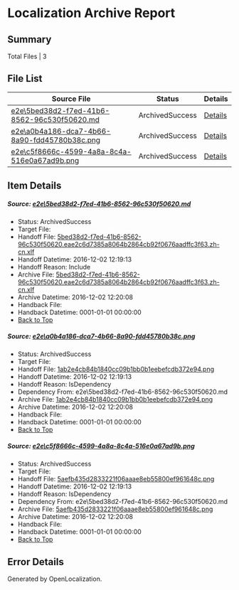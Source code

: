 # <a name='report-top'></a> Localization Archive Report

## Summary
 Total Files | 3

## File List
 Source File | Status | Details 
 ----------- | ------ | ------- 
 [e2e\5bed38d2-f7ed-41b6-8562-96c530f50620.md](https://github.com/OpenLocalizationTestOrg/ol-test0/blob/96c1b3cfeb1005debd8bf64e96ad0ebf95b7acb2/e2e/5bed38d2-f7ed-41b6-8562-96c530f50620.md) | ArchivedSuccess | [Details](#49e7cbfa9af1d6100fe180c76c4c8c6d17159c7a2)
 [e2e\a0b4a186-dca7-4b66-8a90-fdd45780b38c.png](https://github.com/OpenLocalizationTestOrg/ol-test0/blob/96c1b3cfeb1005debd8bf64e96ad0ebf95b7acb2/e2e/a0b4a186-dca7-4b66-8a90-fdd45780b38c.png) | ArchivedSuccess | [Details](#1ab2e4cb84b1840cc09b1bb0b1eebefcdb372e943)
 [e2e\c5f8666c-4599-4a8a-8c4a-516e0a67ad9b.png](https://github.com/OpenLocalizationTestOrg/ol-test0/blob/96c1b3cfeb1005debd8bf64e96ad0ebf95b7acb2/e2e/c5f8666c-4599-4a8a-8c4a-516e0a67ad9b.png) | ArchivedSuccess | [Details](#5aefb435d2833221f06aaae8eb55800ef961648c5)

## Item Details
##### <a name='49e7cbfa9af1d6100fe180c76c4c8c6d17159c7a2'></a> Source: [e2e\5bed38d2-f7ed-41b6-8562-96c530f50620.md](https://github.com/OpenLocalizationTestOrg/ol-test0/blob/96c1b3cfeb1005debd8bf64e96ad0ebf95b7acb2/e2e/5bed38d2-f7ed-41b6-8562-96c530f50620.md)
* Status: ArchivedSuccess
* Target File: 
* Handoff File: [5bed38d2-f7ed-41b6-8562-96c530f50620.eae2c6d7385a8064b2864cb92f0676aadffc3f63.zh-cn.xlf](https://github.com/OpenLocalizationTestOrg/ol-test0-handoff/blob/9494cc2f8a3644b5b5f8e92016a746d8f584e6aa/ol-handoff/OpenLocalizationTestOrg/ol-test0-zhcn/shujia/ht/5bed38d2-f7ed-41b6-8562-96c530f50620.eae2c6d7385a8064b2864cb92f0676aadffc3f63.zh-cn.xlf)
* Handoff Datetime: 2016-12-02 12:19:13
* Handoff Reason: Include
* Archive File: [5bed38d2-f7ed-41b6-8562-96c530f50620.eae2c6d7385a8064b2864cb92f0676aadffc3f63.zh-cn.xlf](https://github.com/OpenLocalizationTestOrg/ol-test0-handoff/blob/4ab811cbe9def6c9480ac9ff85753d5a1db586c9/ol-archive/OpenLocalizationTestOrg/ol-test0-zhcn/shujia/ht/5bed38d2-f7ed-41b6-8562-96c530f50620.eae2c6d7385a8064b2864cb92f0676aadffc3f63.zh-cn.xlf)
* Archive Datetime: 2016-12-02 12:20:08
* Handback File: 
* Handback Datetime: 0001-01-01 00:00:00
* [Back to Top](#report-top)

##### <a name='1ab2e4cb84b1840cc09b1bb0b1eebefcdb372e943'></a> Source: [e2e\a0b4a186-dca7-4b66-8a90-fdd45780b38c.png](https://github.com/OpenLocalizationTestOrg/ol-test0/blob/96c1b3cfeb1005debd8bf64e96ad0ebf95b7acb2/e2e/a0b4a186-dca7-4b66-8a90-fdd45780b38c.png)
* Status: ArchivedSuccess
* Target File: 
* Handoff File: [1ab2e4cb84b1840cc09b1bb0b1eebefcdb372e94.png](https://github.com/OpenLocalizationTestOrg/ol-test0-handoff/blob/9494cc2f8a3644b5b5f8e92016a746d8f584e6aa/ol-handoff/OpenLocalizationTestOrg/ol-test0-zhcn/shujia/ht/1ab2e4cb84b1840cc09b1bb0b1eebefcdb372e94.png)
* Handoff Datetime: 2016-12-02 12:19:13
* Handoff Reason: IsDependency
* Dependency From: e2e\5bed38d2-f7ed-41b6-8562-96c530f50620.md
* Archive File: [1ab2e4cb84b1840cc09b1bb0b1eebefcdb372e94.png](https://github.com/OpenLocalizationTestOrg/ol-test0-handoff/blob/4ab811cbe9def6c9480ac9ff85753d5a1db586c9/ol-archive/OpenLocalizationTestOrg/ol-test0-zhcn/shujia/ht/1ab2e4cb84b1840cc09b1bb0b1eebefcdb372e94.png)
* Archive Datetime: 2016-12-02 12:20:08
* Handback File: 
* Handback Datetime: 0001-01-01 00:00:00
* [Back to Top](#report-top)

##### <a name='5aefb435d2833221f06aaae8eb55800ef961648c5'></a> Source: [e2e\c5f8666c-4599-4a8a-8c4a-516e0a67ad9b.png](https://github.com/OpenLocalizationTestOrg/ol-test0/blob/96c1b3cfeb1005debd8bf64e96ad0ebf95b7acb2/e2e/c5f8666c-4599-4a8a-8c4a-516e0a67ad9b.png)
* Status: ArchivedSuccess
* Target File: 
* Handoff File: [5aefb435d2833221f06aaae8eb55800ef961648c.png](https://github.com/OpenLocalizationTestOrg/ol-test0-handoff/blob/9494cc2f8a3644b5b5f8e92016a746d8f584e6aa/ol-handoff/OpenLocalizationTestOrg/ol-test0-zhcn/shujia/ht/5aefb435d2833221f06aaae8eb55800ef961648c.png)
* Handoff Datetime: 2016-12-02 12:19:13
* Handoff Reason: IsDependency
* Dependency From: e2e\5bed38d2-f7ed-41b6-8562-96c530f50620.md
* Archive File: [5aefb435d2833221f06aaae8eb55800ef961648c.png](https://github.com/OpenLocalizationTestOrg/ol-test0-handoff/blob/4ab811cbe9def6c9480ac9ff85753d5a1db586c9/ol-archive/OpenLocalizationTestOrg/ol-test0-zhcn/shujia/ht/5aefb435d2833221f06aaae8eb55800ef961648c.png)
* Archive Datetime: 2016-12-02 12:20:08
* Handback File: 
* Handback Datetime: 0001-01-01 00:00:00
* [Back to Top](#report-top)


## Error Details

Generated by OpenLocalization.
